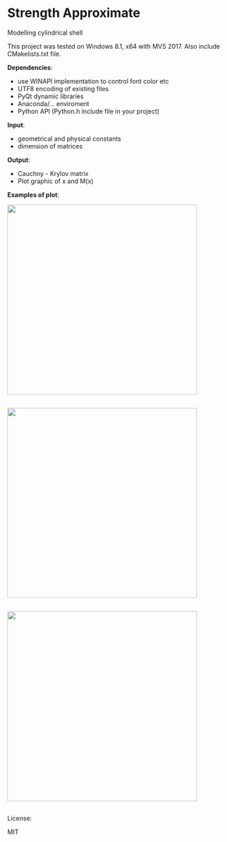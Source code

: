 # **Strength Approximate**

Modelling cylindrical shell

This project was tested on Windows 8.1, x64 with MVS 2017.
Also include CMakelists.txt file.

**Dependencies**:

- use WINAPI implementation to control font color etc
- UTF8 encoding of existing files
- PyQt dynamic libraries
- Anaconda/... enviroment
- Python API (Python.h include file in your project)

**Input**:

- geometrical and physical constants
- dimension of matrices

**Output**:

- Cauchny - Krylov matrix
- Plot graphic of x and M(x)

**Examples of plot**:

<pre>
<a href="https://github.com/NuclearRazor/strength_approximate/blob/master/common/img/fig_max.png"><img src="https://github.com/NuclearRazor/strength_approximate/blob/master/common/img/fig_max.png" align="middle" height="430">
</a>
</pre>


<pre>
<a href="https://github.com/NuclearRazor/strength_approximate/blob/master/common/img/fig_osc.png"><img src="https://github.com/NuclearRazor/strength_approximate/blob/master/common/img/fig_osc.png" align="middle" height="430">
</a>
</pre>


<pre>
<a href="https://github.com/NuclearRazor/strength_approximate/blob/master/common/img/fig_sec.png"><img src="https://github.com/NuclearRazor/strength_approximate/blob/master/common/img/fig_sec.png" align="middle" height="430">
</a>
</pre>

License:

MIT

